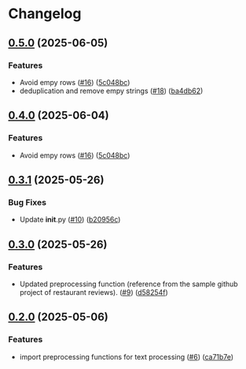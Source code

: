 # Changelog

## [0.5.0](https://github.com/remla25-team3/lib-ml/compare/v0.4.0...v0.5.0) (2025-06-05)


### Features

* Avoid empy rows ([#16](https://github.com/remla25-team3/lib-ml/issues/16)) ([5c048bc](https://github.com/remla25-team3/lib-ml/commit/5c048bc6e66d4d830030af50442e124e41c72409))
* deduplication and remove empy strings ([#18](https://github.com/remla25-team3/lib-ml/issues/18)) ([ba4db62](https://github.com/remla25-team3/lib-ml/commit/ba4db6233c0c1cdde938c222ef24f7f64ae2218a))

## [0.4.0](https://github.com/remla25-team3/lib-ml/compare/v0.3.1...v0.4.0) (2025-06-04)


### Features

* Avoid empy rows ([#16](https://github.com/remla25-team3/lib-ml/issues/16)) ([5c048bc](https://github.com/remla25-team3/lib-ml/commit/5c048bc6e66d4d830030af50442e124e41c72409))

## [0.3.1](https://github.com/remla25-team3/lib-ml/compare/v0.3.0...v0.3.1) (2025-05-26)


### Bug Fixes

* Update __init__.py ([#10](https://github.com/remla25-team3/lib-ml/issues/10)) ([b20956c](https://github.com/remla25-team3/lib-ml/commit/b20956c11959517802ee28ef8240a466d06ae78f))

## [0.3.0](https://github.com/remla25-team3/lib-ml/compare/v0.2.0...v0.3.0) (2025-05-26)


### Features

* Updated preprocessing function (reference from the sample github project of restaurant reviews). ([#9](https://github.com/remla25-team3/lib-ml/issues/9)) ([d58254f](https://github.com/remla25-team3/lib-ml/commit/d58254f4a558c97f1c8c79ddbaadcb6aeb55c40d))

## [0.2.0](https://github.com/remla25-team3/lib-ml/compare/v0.1.0...v0.2.0) (2025-05-06)


### Features

* import preprocessing functions for text processing ([#6](https://github.com/remla25-team3/lib-ml/issues/6)) ([ca71b7e](https://github.com/remla25-team3/lib-ml/commit/ca71b7e77b32243a579e9be6ffacbf2789df8908))
